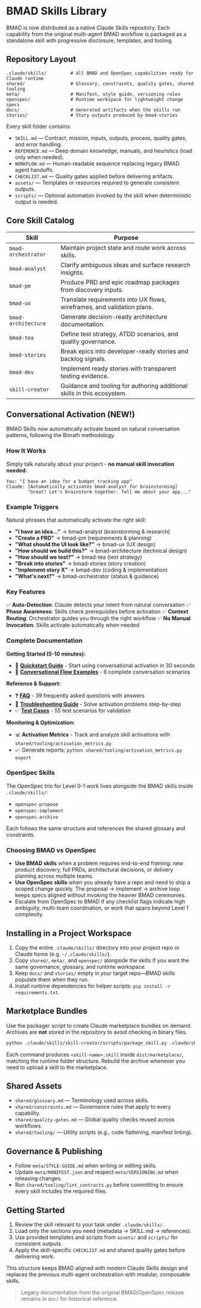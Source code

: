 # BMAD Skills Library

BMAD is now distributed as a native Claude Skills repository. Each capability from the original multi-agent BMAD workflow is packaged as a standalone skill with progressive disclosure, templates, and tooling.

## Repository Layout

```
.claude/skills/         # All BMAD and OpenSpec capabilities ready for Claude runtime
shared/                 # Glossary, constraints, quality gates, shared tooling
meta/                   # Manifest, style guide, versioning rules
openspec/               # Runtime workspace for lightweight change specs
docs/                   # Generated artifacts when the skills run
stories/                # Story outputs produced by bmad-stories
```

Every skill folder contains:
- `SKILL.md` — Contract, mission, inputs, outputs, process, quality gates, and error handling.
- `REFERENCE.md` — Deep domain knowledge, manuals, and heuristics (load only when needed).
- `WORKFLOW.md` — Human-readable sequence replacing legacy BMAD agent handoffs.
- `CHECKLIST.md` — Quality gates applied before delivering artifacts.
- `assets/` — Templates or resources required to generate consistent outputs.
- `scripts/` — Optional automation invoked by the skill when deterministic output is needed.

## Core Skill Catalog

| Skill | Purpose |
|-------|---------|
| `bmad-orchestrator` | Maintain project state and route work across skills. |
| `bmad-analyst` | Clarify ambiguous ideas and surface research insights. |
| `bmad-pm` | Produce PRD and epic roadmap packages from discovery inputs. |
| `bmad-ux` | Translate requirements into UX flows, wireframes, and validation plans. |
| `bmad-architecture` | Generate decision-ready architecture documentation. |
| `bmad-tea` | Define test strategy, ATDD scenarios, and quality governance. |
| `bmad-stories` | Break epics into developer-ready stories and backlog signals. |
| `bmad-dev` | Implement ready stories with transparent testing evidence. |
| `skill-creator` | Guidance and tooling for authoring additional skills in this ecosystem. |

## Conversational Activation (NEW!)

BMAD Skills now automatically activate based on natural conversation patterns, following the Bimath methodology.

### How It Works

Simply talk naturally about your project - **no manual skill invocation needed**:

```
You: "I have an idea for a budget tracking app"
Claude: [Automatically activates bmad-analyst for brainstorming]
        "Great! Let's brainstorm together. Tell me about your app..."
```

### Example Triggers

Natural phrases that automatically activate the right skill:

- **"I have an idea..."** → bmad-analyst (brainstorming & research)
- **"Create a PRD"** → bmad-pm (requirements & planning)
- **"What should the UI look like?"** → bmad-ux (UX design)
- **"How should we build this?"** → bmad-architecture (technical design)
- **"How should we test?"** → bmad-tea (test strategy)
- **"Break into stories"** → bmad-stories (story creation)
- **"Implement story X"** → bmad-dev (coding & implementation)
- **"What's next?"** → bmad-orchestrator (status & guidance)

### Key Features

✅ **Auto-Detection**: Claude detects your intent from natural conversation
✅ **Phase Awareness**: Skills check prerequisites before activation
✅ **Context Routing**: Orchestrator guides you through the right workflow
✅ **No Manual Invocation**: Skills activate automatically when needed

### Complete Documentation

**Getting Started (5-10 minutes):**
- 🚀 **[Quickstart Guide](doc/quickstart-conversational.md)** - Start using conversational activation in 30 seconds
- 📖 **[Conversational Flow Examples](doc/conversational-flow.md)** - 6 complete conversation scenarios

**Reference & Support:**
- ❓ **[FAQ](doc/activation-faq.md)** - 39 frequently asked questions with answers
- 🔧 **[Troubleshooting Guide](doc/troubleshooting.md)** - Solve activation problems step-by-step
- ✅ **[Test Cases](tests/test_skill_activation.md)** - 55 test scenarios for validation

**Monitoring & Optimization:**
- 📊 **Activation Metrics** - Track and analyze skill activations with `shared/tooling/activation_metrics.py`
- 📈 Generate reports: `python shared/tooling/activation_metrics.py export`

### OpenSpec Skills

The OpenSpec trio for Level 0-1 work lives alongside the BMAD skills inside `.claude/skills/`:
- `openspec-propose`
- `openspec-implement`
- `openspec-archive`

Each follows the same structure and references the shared glossary and constraints.

### Choosing BMAD vs OpenSpec

- **Use BMAD skills** when a problem requires end-to-end framing: new product discovery, full PRDs, architectural decisions, or delivery planning across multiple teams.
- **Use OpenSpec skills** when you already have a repo and need to ship a scoped change quickly. The proposal → implement → archive loop keeps specs aligned without invoking the heavier BMAD ceremonies.
- Escalate from OpenSpec to BMAD if any checklist flags indicate high ambiguity, multi-team coordination, or work that spans beyond Level 1 complexity.

## Installing in a Project Workspace

1. Copy the entire `.claude/skills/` directory into your project repo or Claude home (e.g. `~/.claude/skills/`).
2. Copy `shared/`, `meta/`, and `openspec/` alongside the skills if you want the same governance, glossary, and runtime workspace.
3. Keep `docs/` and `stories/` empty in your target repo—BMAD skills populate them when they run.
4. Install runtime dependencies for helper scripts: `pip install -r requirements.txt`.

## Marketplace Bundles

Use the packager script to create Claude marketplace bundles on demand. Archives are **not** stored in the repository to avoid checking in binary files.

```bash
python .claude/skills/skill-creator/scripts/package_skill.py .claude/skills/<skill-name> dist/marketplace
```

Each command produces `<skill-name>.skill` inside `dist/marketplace/`, matching the runtime folder structure. Rebuild the archive whenever you need to upload a skill to the marketplace.

## Shared Assets

- `shared/glossary.md` — Terminology used across skills.
- `shared/constraints.md` — Governance rules that apply to every capability.
- `shared/quality-gates.md` — Global quality checks reused across workflows.
- `shared/tooling/` — Utility scripts (e.g., code flattening, manifest linting).

## Governance & Publishing

- Follow `meta/STYLE-GUIDE.md` when writing or editing skills.
- Update `meta/MANIFEST.json` and respect `meta/VERSIONING.md` when releasing changes.
- Run `shared/tooling/lint_contracts.py` before committing to ensure every skill includes the required files.

## Getting Started

1. Review the skill relevant to your task under `.claude/skills/`.
2. Load only the sections you need (metadata → SKILL.md → references).
3. Use provided templates and scripts from `assets/` and `scripts/` for consistent outputs.
4. Apply the skill-specific `CHECKLIST.md` and shared quality gates before delivering work.

This structure keeps BMAD aligned with modern Claude Skills design and replaces the previous multi-agent orchestration with modular, composable skills.


> Legacy documentation from the original BMAD/OpenSpec release remains in `doc/` for historical reference.
